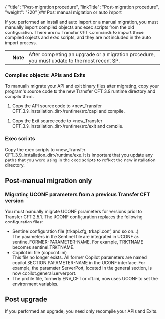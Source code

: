 {
    "title": "Post-migration procedure",
    "linkTitle": "Post-migration procedure",
    "weight": "220"
}## Post manual migration or auto import

If you performed an install and auto import or a manual migration, you must manually import compiled objects and exec scripts from the old configuration. There are no <span class="mc-variable axway_variables.Component_Short_Name variable">Transfer CFT</span> commands to import these compiled objects and exec scripts, and they are not included in the auto import process.

<table>
   <tbody>
      <tr>
         <td>         </td>
         <td><span><strong>Note</strong></span>         </td>
         <td>After completing an upgrade or a migration procedure, you must update to the most recent SP.         </td>
      </tr>
   </tbody>
</table>

### Compiled objects: APIs and Exits

To manually migrate your API and exit binary files after migrating, copy your program's source code to the new Transfer CFT <span class="mc-variable axway_variables.Component_Version variable">3.9</span> runtime directory and compile them.

1.  Copy the API source code to &lt;new\_Transfer CFT\_<span class="mc-variable axway_variables.Component_Version variable">3.9</span>\_installation\_dir>/runtime/src/capi and compile.

<!-- -->

1.  Copy the Exit source code to &lt;new\_Transfer CFT\_<span class="mc-variable axway_variables.Component_Version variable">3.9</span>\_installation\_dir>/runtime/src/exit and compile.

### Exec scripts

Copy the exec scripts to &lt;new\_Transfer CFT\_<span class="mc-variable axway_variables.Component_Version variable">3.9</span>\_installation\_dir>/runtime/exe. It is important that you update any paths that you were using in the exec scripts to reflect the new installation directory.

## Post-manual migration only

### Migrating UCONF parameters from a previous Transfer CFT version

You must manually migrate UCONF parameters for versions prior to <span class="mc-variable axway_variables.Component_Short_Name variable">Transfer CFT</span> 2.5.1. The UCONF configuration
replaces the following configuration files:

-   Sentinel configuration
    file (trkapi.cfg, trkapi.conf, and so on...)  
    The parameters in the Sentinel file are integrated
    in UCONF as sentinel.FORMER-PARAMETER-NAME. For example, TRKTNAME becomes
    sentinel.TRKTNAME.
-   Copilot ini file
    (copconf.ini)  
    This file no longer exists. All former Copilot parameters are named <span class="code">copilot.SECTION.PARAMETER-NAME</span> in the UCONF interface. For example, the parameter ServerPort, located in the general section, is now <span class="code">copilot.general.serverport</span>.
-   The profile file, formerly ENV\_CFT or cft.ini, now
    uses UCONF to set the environment variables.

## Post upgrade

If you performed an upgrade, you need only recompile your APIs and Exits.
